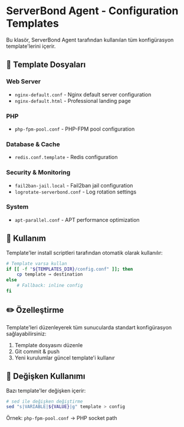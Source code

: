 # ServerBond Agent - Configuration Templates

Bu klasör, ServerBond Agent tarafından kullanılan tüm konfigürasyon template'lerini içerir.

## 📁 Template Dosyaları

### Web Server
- `nginx-default.conf` - Nginx default server configuration
- `nginx-default.html` - Professional landing page

### PHP
- `php-fpm-pool.conf` - PHP-FPM pool configuration

### Database & Cache
- `redis.conf.template` - Redis configuration

### Security & Monitoring
- `fail2ban-jail.local` - Fail2ban jail configuration
- `logrotate-serverbond.conf` - Log rotation settings

### System
- `apt-parallel.conf` - APT performance optimization

## 🔧 Kullanım

Template'ler install scriptleri tarafından otomatik olarak kullanılır:

```bash
# Template varsa kullan
if [[ -f "${TEMPLATES_DIR}/config.conf" ]]; then
    cp template → destination
else
    # Fallback: inline config
fi
```

## ✏️ Özelleştirme

Template'leri düzenleyerek tüm sunucularda standart konfigürasyon sağlayabilirsiniz:

1. Template dosyasını düzenle
2. Git commit & push
3. Yeni kurulumlar güncel template'i kullanır

## 📝 Değişken Kullanımı

Bazı template'ler değişken içerir:

```bash
# sed ile değişken değiştirme
sed "s|VARIABLE|${VALUE}|g" template > config
```

Örnek: `php-fpm-pool.conf` → PHP socket path
